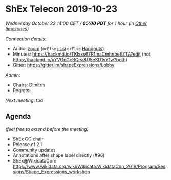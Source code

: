 # ShEx Telecon 2019-10-23

*Wednesday October 23 14:00 CET / __05:00 PDT__ for 1 hour (in [Other timezones](https://www.timeanddate.com/worldclock/fixedtime.html?msg=ShEx+CG&iso=20191023T14&p1=195&ah=1))*

*Connection details*:
* Audio: [zoom](https://zoom.us/j/441496948) (`orElse` [jit.si](https://meet.jit.si/ShEx) `orElse` [Hangouts](http://tinyurl.com/ShEx-hangouts))
* Minutes: https://hackmd.io/TKlxxs67R1maCmhnbeEZTA?edit (not https://hackmd.io/uYVOpGcBQea8U5eSD1vY1w?both)
* Gitter: https://gitter.im/shapeExpressions/Lobby

*Admin*:
 * Chairs: Dimitris
 * Regrets: 

*Next meeting*: tbd

## Agenda
*(feel free to extend before the meeting)*

 * ShEx CG chair
 * Release of 2.1
 * Community updates
 * Annotations after shape label directly (#96)
 * ShEx@WikidataCon: https://www.wikidata.org/wiki/Wikidata:WikidataCon_2019/Program/Sessions/Shape_Expressions_workshop
